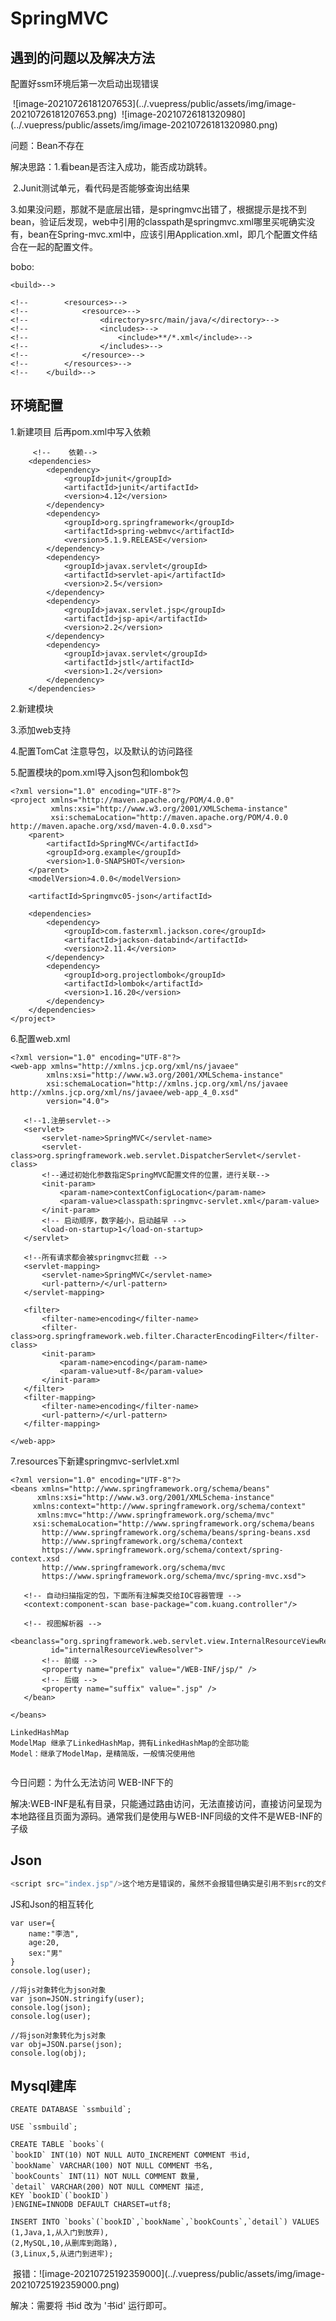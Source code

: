 # SpringMVC

## 遇到的问题以及解决方法

配置好ssm环境后第一次启动出现错误

<img :src="$withBase('/assets/img/image-20210726181207653.png')">
![image-20210726181207653](../.vuepress/public/assets/img/image-20210726181207653.png)


<img :src="$withBase('/assets/img/image-20210726181320980.png')">
![image-20210726181320980](../.vuepress/public/assets/img/image-20210726181320980.png)

问题：Bean不存在

解决思路：1.看bean是否注入成功，能否成功跳转。

​					2.Junit测试单元，看代码是否能够查询出结果

​					3.如果没问题，那就不是底层出错，是springmvc出错了，根据提示是找不到bean，验证后发现，web中引用的classpath是springmvc.xml哪里买呢确实没有，bean在Spring-mvc.xml中，应该引用Application.xml，即几个配置文件结合在一起的配置文件。

bobo:

```
<build>-->

<!--        <resources>-->
<!--            <resource>-->
<!--                <directory>src/main/java/</directory>-->
<!--                <includes>-->
<!--                    <include>**/*.xml</include>-->
<!--                </includes>-->
<!--            </resource>-->
<!--        </resources>-->
<!--    </build>-->
```



## 环境配置

1.新建项目 后再pom.xml中写入依赖

```
  	 <!--    依赖-->
    <dependencies>
        <dependency>
            <groupId>junit</groupId>
            <artifactId>junit</artifactId>
            <version>4.12</version>
        </dependency>
        <dependency>
            <groupId>org.springframework</groupId>
            <artifactId>spring-webmvc</artifactId>
            <version>5.1.9.RELEASE</version>
        </dependency>
        <dependency>
            <groupId>javax.servlet</groupId>
            <artifactId>servlet-api</artifactId>
            <version>2.5</version>
        </dependency>
        <dependency>
            <groupId>javax.servlet.jsp</groupId>
            <artifactId>jsp-api</artifactId>
            <version>2.2</version>
        </dependency>
        <dependency>
            <groupId>javax.servlet</groupId>
            <artifactId>jstl</artifactId>
            <version>1.2</version>
        </dependency>
    </dependencies>
```

2.新建模块

3.添加web支持

4.配置TomCat 注意导包，以及默认的访问路径

5.配置模块的pom.xml导入json包和lombok包

```
<?xml version="1.0" encoding="UTF-8"?>
<project xmlns="http://maven.apache.org/POM/4.0.0"
         xmlns:xsi="http://www.w3.org/2001/XMLSchema-instance"
         xsi:schemaLocation="http://maven.apache.org/POM/4.0.0 http://maven.apache.org/xsd/maven-4.0.0.xsd">
    <parent>
        <artifactId>SpringMVC</artifactId>
        <groupId>org.example</groupId>
        <version>1.0-SNAPSHOT</version>
    </parent>
    <modelVersion>4.0.0</modelVersion>

    <artifactId>Springmvc05-json</artifactId>

    <dependencies>
        <dependency>
            <groupId>com.fasterxml.jackson.core</groupId>
            <artifactId>jackson-databind</artifactId>
            <version>2.11.4</version>
        </dependency>
        <dependency>
            <groupId>org.projectlombok</groupId>
            <artifactId>lombok</artifactId>
            <version>1.16.20</version>
        </dependency>
    </dependencies>
</project>
```

6.配置web.xml

```
<?xml version="1.0" encoding="UTF-8"?>
<web-app xmlns="http://xmlns.jcp.org/xml/ns/javaee"
        xmlns:xsi="http://www.w3.org/2001/XMLSchema-instance"
        xsi:schemaLocation="http://xmlns.jcp.org/xml/ns/javaee http://xmlns.jcp.org/xml/ns/javaee/web-app_4_0.xsd"
        version="4.0">

   <!--1.注册servlet-->
   <servlet>
       <servlet-name>SpringMVC</servlet-name>
       <servlet-class>org.springframework.web.servlet.DispatcherServlet</servlet-class>
       <!--通过初始化参数指定SpringMVC配置文件的位置，进行关联-->
       <init-param>
           <param-name>contextConfigLocation</param-name>
           <param-value>classpath:springmvc-servlet.xml</param-value>
       </init-param>
       <!-- 启动顺序，数字越小，启动越早 -->
       <load-on-startup>1</load-on-startup>
   </servlet>

   <!--所有请求都会被springmvc拦截 -->
   <servlet-mapping>
       <servlet-name>SpringMVC</servlet-name>
       <url-pattern>/</url-pattern>
   </servlet-mapping>

   <filter>
       <filter-name>encoding</filter-name>
       <filter-class>org.springframework.web.filter.CharacterEncodingFilter</filter-class>
       <init-param>
           <param-name>encoding</param-name>
           <param-value>utf-8</param-value>
       </init-param>
   </filter>
   <filter-mapping>
       <filter-name>encoding</filter-name>
       <url-pattern>/</url-pattern>
   </filter-mapping>

</web-app>
```



7.resources下新建springmvc-serlvlet.xml

```
<?xml version="1.0" encoding="UTF-8"?>
<beans xmlns="http://www.springframework.org/schema/beans"
      xmlns:xsi="http://www.w3.org/2001/XMLSchema-instance"
     xmlns:context="http://www.springframework.org/schema/context"
      xmlns:mvc="http://www.springframework.org/schema/mvc"
     xsi:schemaLocation="http://www.springframework.org/schema/beans
       http://www.springframework.org/schema/beans/spring-beans.xsd
       http://www.springframework.org/schema/context
       https://www.springframework.org/schema/context/spring-context.xsd
       http://www.springframework.org/schema/mvc
       https://www.springframework.org/schema/mvc/spring-mvc.xsd">

   <!-- 自动扫描指定的包，下面所有注解类交给IOC容器管理 -->
   <context:component-scan base-package="com.kuang.controller"/>

   <!-- 视图解析器 -->
   <beanclass="org.springframework.web.servlet.view.InternalResourceViewResolver"
         id="internalResourceViewResolver">
       <!-- 前缀 -->
       <property name="prefix" value="/WEB-INF/jsp/" />
       <!-- 后缀 -->
       <property name="suffix" value=".jsp" />
   </bean>

</beans>
```



```
LinkedHashMap
ModelMap 继承了LinkedHashMap，拥有LinkedHashMap的全部功能
Model：继承了ModelMap，是精简版，一般情况使用他


```

今日问题：为什么无法访问 WEB-INF下的

​		解决:WEB-INF是私有目录，只能通过路由访问，无法直接访问，直接访问呈现为本地路径且页面为源码。通常我们是使用与WEB-INF同级的文件不是WEB-INF的子级



## Json

``` js
<script src="index.jsp"/>这个地方是错误的，虽然不会报错但确实是引用不到src的文件的，因为script不支持单闭合
```


JS和Json的相互转化

```
var user={
    name:"李浩",
    age:20,
    sex:"男"
}
console.log(user);

//将js对象转化为json对象
var json=JSON.stringify(user);
console.log(json);
console.log(user);

//将json对象转化为js对象
var obj=JSON.parse(json);
console.log(obj);
```

## Mysql建库

```
CREATE DATABASE `ssmbuild`;

USE `ssmbuild`;

CREATE TABLE `books`(
`bookID` INT(10) NOT NULL AUTO_INCREMENT COMMENT 书id,
`bookName` VARCHAR(100) NOT NULL COMMENT 书名,
`bookCounts` INT(11) NOT NULL COMMENT 数量,
`detail` VARCHAR(200) NOT NULL COMMENT 描述,
KEY `bookID`(`bookID`)
)ENGINE=INNODB DEFAULT CHARSET=utf8;

INSERT INTO `books`(`bookID`,`bookName`,`bookCounts`,`detail`) VALUES
(1,Java,1,从入门到放弃),
(2,MySQL,10,从删库到跑路),
(3,Linux,5,从进门到进牢);
```

<img :src="$withBase('/assets/img/image-20210725192359000.png')">
报错：![image-20210725192359000](../.vuepress/public/assets/img/image-20210725192359000.png)

解决：需要将 书id 改为  '书id' 运行即可。